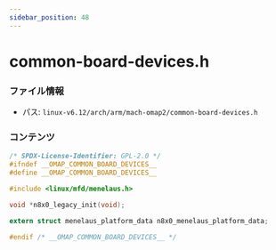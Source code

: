 ```yaml
---
sidebar_position: 48
---
```

# common-board-devices.h

### ファイル情報

- パス: `linux-v6.12/arch/arm/mach-omap2/common-board-devices.h`

### コンテンツ

```h
/* SPDX-License-Identifier: GPL-2.0 */
#ifndef __OMAP_COMMON_BOARD_DEVICES__
#define __OMAP_COMMON_BOARD_DEVICES__

#include <linux/mfd/menelaus.h>

void *n8x0_legacy_init(void);

extern struct menelaus_platform_data n8x0_menelaus_platform_data;

#endif /* __OMAP_COMMON_BOARD_DEVICES__ */

```
